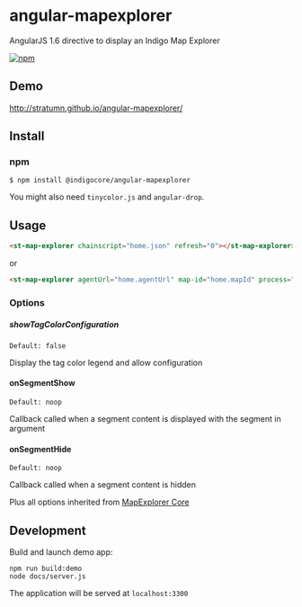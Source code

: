 # angular-mapexplorer

AngularJS 1.6 directive to display an Indigo Map Explorer

[![npm](https://img.shields.io/npm/v/@indigocore/angular-mapexplorer.svg)](https://www.npmjs.com/package/@indigocore/angular-mapexplorer)

## Demo
http://stratumn.github.io/angular-mapexplorer/

## Install

### npm

```
$ npm install @indigocore/angular-mapexplorer
```

You might also need `tinycolor.js` and `angular-drop`.


## Usage

```html
<st-map-explorer chainscript="home.json" refresh="0"></st-map-explorer>
```

or

```html
<st-map-explorer agentUrl="home.agentUrl" map-id="home.mapId" process="home.process" options="{showTagColorConfiguration: true}"></st-map-explorer>
```

### Options

##### showTagColorConfiguration
```
Default: false
```

Display the tag color legend and allow configuration


#### onSegmentShow
```
Default: noop
```

Callback called when a segment content is displayed with the segment in argument

#### onSegmentHide
```
Default: noop
```

Callback called when a segment content is hidden

Plus all options inherited from [MapExplorer Core](https://github.com/stratumn/js-indigocore/tree/master/packages/mapexplorer-core)

## Development

Build and launch demo app:

```
npm run build:demo
node docs/server.js
```

The application will be served at `localhost:3300`
